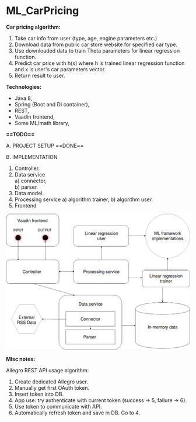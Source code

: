 # ML_CarPricing

<b>Car pricing algorithm:</b>
1. Take car info from user (type, age, engine parameters etc.)
2. Download data from public car store website for specified car type.
3. Use downloaded data to train Theta parameters for linear regression function.
4. Predict car price with h(x) where h is trained linear regression function and x is user's car parameters vector.
5. Return result to user.

<b>Technologies:</b>
- Java 8,
- Spring (Boot and DI container),
- REST,
- Vaadin frontend,
- Some ML/math library,

<b>==TODO==</b>

A. PROJECT SETUP
==DONE==

B. IMPLEMENTATION
1. Controller.
2. Data service  
  a) connector,  
  b) parser.  
3. Data model.
4. Processing service
a) algorithm trainer,
b) algorithm user.
5. Frontend

![diagram](https://github.com/zagorskitomasz/ML_CarPricing/blob/master/Car-pricing-diagram.jpg)

<b>Misc notes:</b>  
  
Allegro REST API usage algorithm:
1. Create dedicated Allegro user.
2. Manually get first OAuth token.
3. Insert token into DB.
4. App use: try authenticate with current token (success -> 5, failure -> 6).
5. Use token to communicate with API.
6. Automatically refresh token and save in DB. Go to 4.
